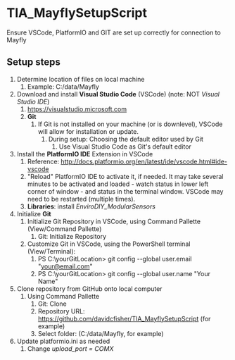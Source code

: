# TIA_MayflySetupScript
Ensure VSCode, PlatformIO and GIT are set up correctly for connection to Mayfly
## Setup steps
1. Determine location of files on local machine
    1. Example: C:/data/Mayfly
1. Download and install **Visual Studio Code** (VSCode) (note: NOT *Visual Studio IDE*)
    1. https://visualstudio.microsoft.com
    1. **Git**
        1. If Git is not installed on your machine (or is downlevel), VSCode will allow for installation or update.
            1. During setup: Choosing the default editor used by Git
                1. Use Visual Studio Code as Git's default editor
1. Install the **PlatformIO IDE** Extension in VSCode
    1. Reference: http://docs.platformio.org/en/latest/ide/vscode.html#ide-vscode
    1. "Reload" PlatformIO IDE to activate it, if needed.  It may take several minutes to be activated and loaded - watch status in lower left corner of window - and status in the terminal window.  VSCode may need to be restarted (multiple times).
    1. **Libraries**: install *EnviroDIY_ModularSensors*
1. Initialize **Git**
    1. Initialize Git Repository in VSCode, using Command Pallette (View/Command Pallette)
        1. Git: Initialize Repository 
    1. Customize Git in VSCode, using the PowerShell terminal (View/Terminal):
        1. PS C:\yourGitLocation> git config --global user.email "your@email.com"
        1. PS C:\yourGitLocation> git config --global user.name "Your Name"
1. Clone repository from GitHub onto local computer
    1. Using Command Pallette
        1. Git: Clone
        1. Repository URL: https://github.com/davidcfisher/TIA_MayflySetupScript (for example)
        1. Select folder: (C:/data/Mayfly, for example)
1. Update platformio.ini as needed
    1. Change *upload_port = COMX* 
